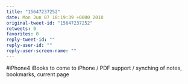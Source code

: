 ```yaml
---
title: "15647237252"
date: Mon Jun 07 18:19:39 +0000 2010
original-tweet-id: "15647237252"
retweets: 0
favorites: 0
reply-tweet-id: ""
reply-user-id: ""
reply-user-screen-name: ""
---
```

#iPhone4 iBooks to come to iPhone / PDF support / synching of notes, bookmarks, current page
